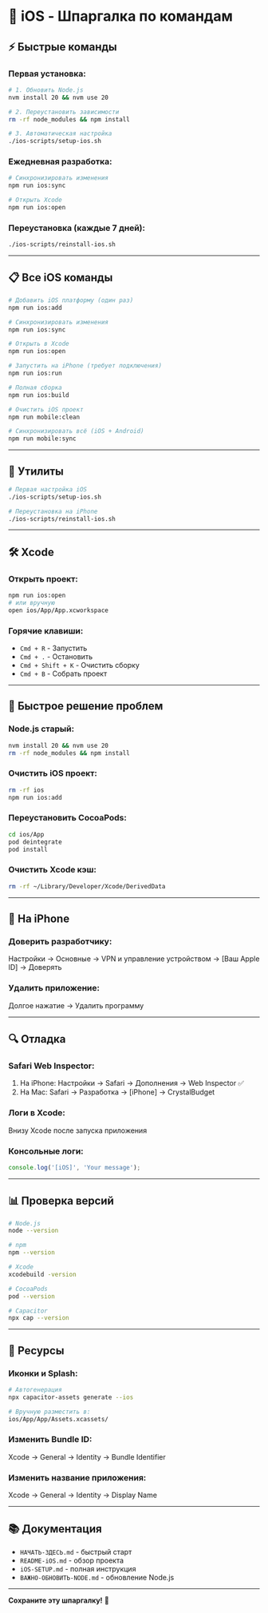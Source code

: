 # 📱 iOS - Шпаргалка по командам

## ⚡ Быстрые команды

### Первая установка:
```bash
# 1. Обновить Node.js
nvm install 20 && nvm use 20

# 2. Переустановить зависимости
rm -rf node_modules && npm install

# 3. Автоматическая настройка
./ios-scripts/setup-ios.sh
```

### Ежедневная разработка:
```bash
# Синхронизировать изменения
npm run ios:sync

# Открыть Xcode
npm run ios:open
```

### Переустановка (каждые 7 дней):
```bash
./ios-scripts/reinstall-ios.sh
```

---

## 📋 Все iOS команды

```bash
# Добавить iOS платформу (один раз)
npm run ios:add

# Синхронизировать изменения
npm run ios:sync

# Открыть в Xcode
npm run ios:open

# Запустить на iPhone (требует подключения)
npm run ios:run

# Полная сборка
npm run ios:build

# Очистить iOS проект
npm run mobile:clean

# Синхронизировать всё (iOS + Android)
npm run mobile:sync
```

---

## 🔧 Утилиты

```bash
# Первая настройка iOS
./ios-scripts/setup-ios.sh

# Переустановка на iPhone
./ios-scripts/reinstall-ios.sh
```

---

## 🛠️ Xcode

### Открыть проект:
```bash
npm run ios:open
# или вручную
open ios/App/App.xcworkspace
```

### Горячие клавиши:
- `Cmd + R` - Запустить
- `Cmd + .` - Остановить
- `Cmd + Shift + K` - Очистить сборку
- `Cmd + B` - Собрать проект

---

## 🐛 Быстрое решение проблем

### Node.js старый:
```bash
nvm install 20 && nvm use 20
rm -rf node_modules && npm install
```

### Очистить iOS проект:
```bash
rm -rf ios
npm run ios:add
```

### Переустановить CocoaPods:
```bash
cd ios/App
pod deintegrate
pod install
```

### Очистить Xcode кэш:
```bash
rm -rf ~/Library/Developer/Xcode/DerivedData
```

---

## 📱 На iPhone

### Доверить разработчику:
Настройки → Основные → VPN и управление устройством → [Ваш Apple ID] → Доверять

### Удалить приложение:
Долгое нажатие → Удалить программу

---

## 🔍 Отладка

### Safari Web Inspector:
1. На iPhone: Настройки → Safari → Дополнения → Web Inspector ✅
2. На Mac: Safari → Разработка → [iPhone] → CrystalBudget

### Логи в Xcode:
Внизу Xcode после запуска приложения

### Консольные логи:
```typescript
console.log('[iOS]', 'Your message');
```

---

## 📊 Проверка версий

```bash
# Node.js
node --version

# npm
npm --version

# Xcode
xcodebuild -version

# CocoaPods
pod --version

# Capacitor
npx cap --version
```

---

## 🎨 Ресурсы

### Иконки и Splash:
```bash
# Автогенерация
npx capacitor-assets generate --ios

# Вручную разместить в:
ios/App/App/Assets.xcassets/
```

### Изменить Bundle ID:
Xcode → General → Identity → Bundle Identifier

### Изменить название приложения:
Xcode → General → Identity → Display Name

---

## 📚 Документация

- `НАЧАТЬ-ЗДЕСЬ.md` - быстрый старт
- `README-iOS.md` - обзор проекта  
- `iOS-SETUP.md` - полная инструкция
- `ВАЖНО-ОБНОВИТЬ-NODE.md` - обновление Node.js

---

**Сохраните эту шпаргалку!** 📌



